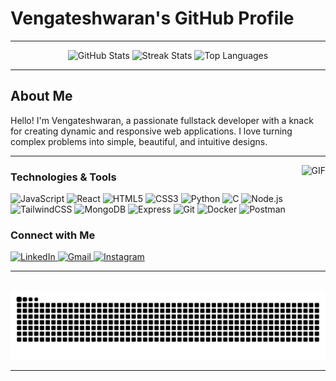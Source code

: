 # Vengateshwaran's GitHub Profile

---

<div align="center">
  <img src="https://github-readme-stats.vercel.app/api?username=Vengateshwaran1&hide_title=false&hide_rank=false&show_icons=true&include_all_commits=true&count_private=true&disable_animations=false&theme=midnight-purple&hide_border=true&border_radius=10" height="150" alt="GitHub Stats" />
  <img src="https://streak-stats.demolab.com?user=Vengateshwaran1&locale=en&mode=daily&theme=midnight-purple&hide_border=true&border_radius=10" height="150" alt="Streak Stats" />
  <img src="https://github-readme-stats.vercel.app/api/top-langs?username=Vengateshwaran1&locale=en&hide_title=true&layout=compact&card_width=320&langs_count=5&theme=midnight-purple&hide_border=true&border_radius=10" height="150" alt="Top Languages" />
</div>

---

## About Me

Hello! I'm Vengateshwaran, a passionate fullstack developer with a knack for creating dynamic and responsive web applications. I love turning complex problems into simple, beautiful, and intuitive designs.

---

<img align="right" height="150" src="https://media1.giphy.com/media/v1.Y2lkPTc5MGI3NjExemZndDZrdTJ3cGZtdWZ0aDVqYmt5a3hxZGxja3hpMnhudjRudmNpNSZlcD12MV9pbnRlcm5hbF9naWZfYnlfaWQmY3Q9Zw/HDR31jsQUPqQo/giphy.gif" alt="GIF" />

### Technologies & Tools

<div align="start">
  <img src="https://cdn.jsdelivr.net/gh/devicons/devicon/icons/javascript/javascript-original.svg" height="40" alt="JavaScript" />
  <img src="https://cdn.jsdelivr.net/gh/devicons/devicon/icons/react/react-original.svg" height="40" alt="React" />
  <img src="https://cdn.jsdelivr.net/gh/devicons/devicon/icons/html5/html5-original.svg" height="40" alt="HTML5" />
  <img src="https://cdn.jsdelivr.net/gh/devicons/devicon/icons/css3/css3-original.svg" height="40" alt="CSS3" />
  <img src="https://cdn.jsdelivr.net/gh/devicons/devicon/icons/python/python-original.svg" height="40" alt="Python" />
  <img src="https://cdn.jsdelivr.net/gh/devicons/devicon/icons/c/c-original.svg" height="40" alt="C" />
  <img src="https://cdn.jsdelivr.net/gh/devicons/devicon/icons/nodejs/nodejs-original.svg" height="40" alt="Node.js" />
  <img src="https://skillicons.dev/icons?i=tailwind" height="40" alt="TailwindCSS" />
  <img src="https://cdn.jsdelivr.net/gh/devicons/devicon/icons/mongodb/mongodb-original.svg" height="40" alt="MongoDB" />
  <img src="https://skillicons.dev/icons?i=express" height="40" alt="Express" />
  <img src="https://skillicons.dev/icons?i=git" height="40" alt="Git" />
  <img src="https://skillicons.dev/icons?i=docker" height="40" alt="Docker" />
  <img src="https://skillicons.dev/icons?i=postman" height="40" alt="Postman" />
</div>

### Connect with Me

<div align="start">
  <a href="https://www.linkedin.com/in/vengateshwaran-k/" target="_blank">
    <img src="https://raw.githubusercontent.com/maurodesouza/profile-readme-generator/master/src/assets/icons/social/linkedin/default.svg" width="52" height="40" alt="LinkedIn" />
  </a>
  <a href="mailto:kvengateshwaran1@gmail.com" target="_blank">
    <img src="https://raw.githubusercontent.com/maurodesouza/profile-readme-generator/master/src/assets/icons/social/gmail/default.svg" width="52" height="40" alt="Gmail" />
  </a>
  <a href="https://www.instagram.com/vengateshwaran_/" target="_blank">
    <img src="https://raw.githubusercontent.com/maurodesouza/profile-readme-generator/master/src/assets/icons/social/instagram/default.svg" width="52" height="40" alt="Instagram" />
  </a>
</div>

---

<br clear="both">

<img src="https://raw.githubusercontent.com/Vengateshwaran1/Vengateshwaran1/output/snake.svg" alt="Snake animation" />

---
